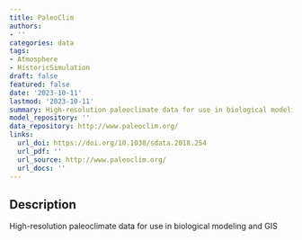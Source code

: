 ```yaml
---
title: PaleoClim
authors:
- ''
categories: data
tags:
- Atmosphere
- HistoricSimulation
draft: false
featured: false
date: '2023-10-11'
lastmod: '2023-10-11'
summary: High-resolution paleoclimate data for use in biological modeling and GIS
model_repository: ''
data_repository: http://www.paleoclim.org/
links:
  url_doi: https://doi.org/10.1038/sdata.2018.254
  url_pdf: ''
  url_source: http://www.paleoclim.org/
  url_docs: ''
---
```


## Description

High-resolution paleoclimate data for use in biological modeling and GIS

